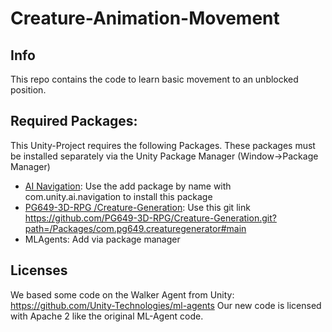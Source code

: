 # Creature-Animation-Movement
## Info
This repo contains the code to learn basic movement to an unblocked position.

## Required Packages:
This Unity-Project requires the following Packages. These packages must be installed separately via the Unity Package Manager (Window->Package Manager)
* [AI Navigation](https://docs.unity3d.com/Packages/com.unity.ai.navigation@1.1/manual/index.html): Use the add package by name with com.unity.ai.navigation to install this package
* [PG649-3D-RPG /Creature-Generation](https://github.com/PG649-3D-RPG/Creature-Generation): Use this git link https://github.com/PG649-3D-RPG/Creature-Generation.git?path=/Packages/com.pg649.creaturegenerator#main
* MLAgents: Add via package manager

## Licenses
We based some code on the Walker Agent from Unity: https://github.com/Unity-Technologies/ml-agents
Our new code is licensed with Apache 2 like the original ML-Agent code.


